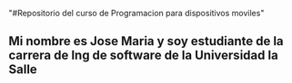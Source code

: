 "#Repositorio del curso de Programacion para dispositivos moviles" 
## Mi nombre es Jose Maria y soy estudiante de la carrera de Ing de software de la Universidad la Salle
